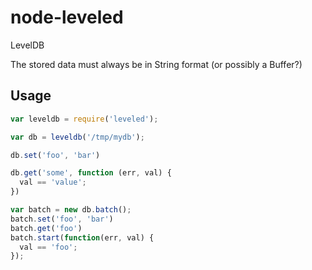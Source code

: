 
# node-leveled

LevelDB

The stored data must always be in String format (or possibly a Buffer?)

## Usage

```javascript
var leveldb = require('leveled');

var db = leveldb('/tmp/mydb');

db.set('foo', 'bar')

db.get('some', function (err, val) {
  val == 'value';
})

var batch = new db.batch();
batch.set('foo', 'bar')
batch.get('foo')
batch.start(function(err, val) {
  val == 'foo';
});
```

